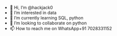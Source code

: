 - 👋 Hi, I’m @hackjack0
- 👀 I’m interested in data 
- 🌱 I’m currently learning SQL, python 
- 💞️ I’m looking to collaborate on python 
- 📫 How to reach me on WhatsApp+91 7028331152

<!---
hackjack0/hackjack0 is a ✨ special ✨ repository because its `README.md` (this file) appears on your GitHub profile.
You can click the Preview link to take a look at your changes.
--->
